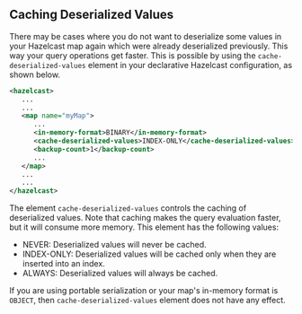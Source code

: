 

## Caching Deserialized Values

There may be cases where you do not want to deserialize some values in your Hazelcast map again which were already deserialized previously. This way your query operations get faster. This is possible by using the `cache-deserialized-values` element in your declarative Hazelcast configuration, as shown below.

```xml
<hazelcast>
   ...
   ...
   <map name="myMap">
      ...
      <in-memory-format>BINARY</in-memory-format>
      <cache-deserialized-values>INDEX-ONLY</cache-deserialized-values>
      <backup-count>1</backup-count>
      ...
   </map>
   ...
   ...
</hazelcast>
```

The element `cache-deserialized-values` controls the caching of deserialized values. Note that caching makes the query evaluation faster, but it will consume more memory. This element has the following values:

- NEVER: Deserialized values will never be cached.
- INDEX-ONLY: Deserialized values will be cached only when they are inserted into an index.
- ALWAYS: Deserialized values will always be cached.

If you are using portable serialization or your map's in-memory format is `OBJECT`, then `cache-deserialized-values` element does not have any effect.